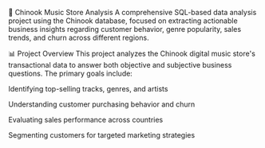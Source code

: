 🎵 Chinook Music Store Analysis
A comprehensive SQL-based data analysis project using the Chinook database, focused on extracting actionable business insights regarding customer behavior, genre popularity, sales trends, and churn across different regions.

📊 Project Overview
This project analyzes the Chinook digital music store's transactional data to answer both objective and subjective business questions. The primary goals include:

Identifying top-selling tracks, genres, and artists

Understanding customer purchasing behavior and churn

Evaluating sales performance across countries

Segmenting customers for targeted marketing strategies
